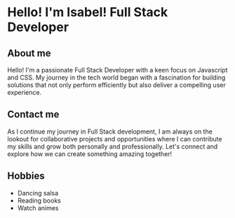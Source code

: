 # Hello! I'm Isabel! Full Stack Developer

## About me
Hello! I'm a passionate Full Stack Developer with a keen focus on Javascript and CSS. My journey in the tech world began with a fascination for building solutions that not only perform efficiently but also deliver a compelling user experience.

## Contact me
As I continue my journey in Full Stack development, I am always on the lookout for collaborative projects and opportunities where I can contribute my skills and grow both personally and professionally. Let's connect and explore how we can create something amazing together!

## Hobbies
- Dancing salsa
- Reading books
- Watch animes
